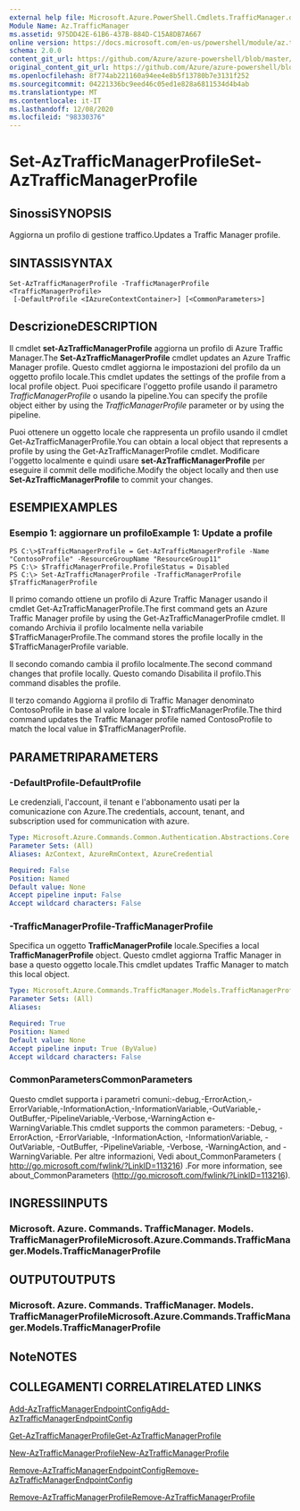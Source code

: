 ```yaml
---
external help file: Microsoft.Azure.PowerShell.Cmdlets.TrafficManager.dll-Help.xml
Module Name: Az.TrafficManager
ms.assetid: 975DD42E-61B6-437B-884D-C15A8DB7A667
online version: https://docs.microsoft.com/en-us/powershell/module/az.trafficmanager/set-aztrafficmanagerprofile
schema: 2.0.0
content_git_url: https://github.com/Azure/azure-powershell/blob/master/src/TrafficManager/TrafficManager/help/Set-AzTrafficManagerProfile.md
original_content_git_url: https://github.com/Azure/azure-powershell/blob/master/src/TrafficManager/TrafficManager/help/Set-AzTrafficManagerProfile.md
ms.openlocfilehash: 8f774ab221160a94ee4e8b5f13780b7e3131f252
ms.sourcegitcommit: 04221336bc9eed46c05ed1e828a6811534d4b4ab
ms.translationtype: MT
ms.contentlocale: it-IT
ms.lasthandoff: 12/08/2020
ms.locfileid: "98330376"
---
```

# <span data-ttu-id="eba54-101">Set-AzTrafficManagerProfile</span><span class="sxs-lookup"><span data-stu-id="eba54-101">Set-AzTrafficManagerProfile</span></span>

## <span data-ttu-id="eba54-102">Sinossi</span><span class="sxs-lookup"><span data-stu-id="eba54-102">SYNOPSIS</span></span>
<span data-ttu-id="eba54-103">Aggiorna un profilo di gestione traffico.</span><span class="sxs-lookup"><span data-stu-id="eba54-103">Updates a Traffic Manager profile.</span></span>

## <span data-ttu-id="eba54-104">SINTASSI</span><span class="sxs-lookup"><span data-stu-id="eba54-104">SYNTAX</span></span>

```
Set-AzTrafficManagerProfile -TrafficManagerProfile <TrafficManagerProfile>
 [-DefaultProfile <IAzureContextContainer>] [<CommonParameters>]
```

## <span data-ttu-id="eba54-105">Descrizione</span><span class="sxs-lookup"><span data-stu-id="eba54-105">DESCRIPTION</span></span>
<span data-ttu-id="eba54-106">Il cmdlet **set-AzTrafficManagerProfile** aggiorna un profilo di Azure Traffic Manager.</span><span class="sxs-lookup"><span data-stu-id="eba54-106">The **Set-AzTrafficManagerProfile** cmdlet updates an Azure Traffic Manager profile.</span></span>
<span data-ttu-id="eba54-107">Questo cmdlet aggiorna le impostazioni del profilo da un oggetto profilo locale.</span><span class="sxs-lookup"><span data-stu-id="eba54-107">This cmdlet updates the settings of the profile from a local profile object.</span></span>
<span data-ttu-id="eba54-108">Puoi specificare l'oggetto profile usando il parametro *TrafficManagerProfile* o usando la pipeline.</span><span class="sxs-lookup"><span data-stu-id="eba54-108">You can specify the profile object either by using the *TrafficManagerProfile* parameter or by using the pipeline.</span></span>

<span data-ttu-id="eba54-109">Puoi ottenere un oggetto locale che rappresenta un profilo usando il cmdlet Get-AzTrafficManagerProfile.</span><span class="sxs-lookup"><span data-stu-id="eba54-109">You can obtain a local object that represents a profile by using the Get-AzTrafficManagerProfile cmdlet.</span></span>
<span data-ttu-id="eba54-110">Modificare l'oggetto localmente e quindi usare **set-AzTrafficManagerProfile** per eseguire il commit delle modifiche.</span><span class="sxs-lookup"><span data-stu-id="eba54-110">Modify the object locally and then use **Set-AzTrafficManagerProfile** to commit your changes.</span></span>

## <span data-ttu-id="eba54-111">ESEMPI</span><span class="sxs-lookup"><span data-stu-id="eba54-111">EXAMPLES</span></span>

### <span data-ttu-id="eba54-112">Esempio 1: aggiornare un profilo</span><span class="sxs-lookup"><span data-stu-id="eba54-112">Example 1: Update a profile</span></span>
```
PS C:\>$TrafficManagerProfile = Get-AzTrafficManagerProfile -Name "ContosoProfile" -ResourceGroupName "ResourceGroup11" 
PS C:\> $TrafficManagerProfile.ProfileStatus = Disabled
PS C:\> Set-AzTrafficManagerProfile -TrafficManagerProfile $TrafficManagerProfile
```

<span data-ttu-id="eba54-113">Il primo comando ottiene un profilo di Azure Traffic Manager usando il cmdlet Get-AzTrafficManagerProfile.</span><span class="sxs-lookup"><span data-stu-id="eba54-113">The first command gets an Azure Traffic Manager profile by using the Get-AzTrafficManagerProfile cmdlet.</span></span>
<span data-ttu-id="eba54-114">Il comando Archivia il profilo localmente nella variabile $TrafficManagerProfile.</span><span class="sxs-lookup"><span data-stu-id="eba54-114">The command stores the profile locally in the $TrafficManagerProfile variable.</span></span>

<span data-ttu-id="eba54-115">Il secondo comando cambia il profilo localmente.</span><span class="sxs-lookup"><span data-stu-id="eba54-115">The second command changes that profile locally.</span></span>
<span data-ttu-id="eba54-116">Questo comando Disabilita il profilo.</span><span class="sxs-lookup"><span data-stu-id="eba54-116">This command disables the profile.</span></span>

<span data-ttu-id="eba54-117">Il terzo comando Aggiorna il profilo di Traffic Manager denominato ContosoProfile in base al valore locale in $TrafficManagerProfile.</span><span class="sxs-lookup"><span data-stu-id="eba54-117">The third command updates the Traffic Manager profile named ContosoProfile to match the local value in $TrafficManagerProfile.</span></span>

## <span data-ttu-id="eba54-118">PARAMETRI</span><span class="sxs-lookup"><span data-stu-id="eba54-118">PARAMETERS</span></span>

### <span data-ttu-id="eba54-119">-DefaultProfile</span><span class="sxs-lookup"><span data-stu-id="eba54-119">-DefaultProfile</span></span>
<span data-ttu-id="eba54-120">Le credenziali, l'account, il tenant e l'abbonamento usati per la comunicazione con Azure.</span><span class="sxs-lookup"><span data-stu-id="eba54-120">The credentials, account, tenant, and subscription used for communication with azure.</span></span>

```yaml
Type: Microsoft.Azure.Commands.Common.Authentication.Abstractions.Core.IAzureContextContainer
Parameter Sets: (All)
Aliases: AzContext, AzureRmContext, AzureCredential

Required: False
Position: Named
Default value: None
Accept pipeline input: False
Accept wildcard characters: False
```

### <span data-ttu-id="eba54-121">-TrafficManagerProfile</span><span class="sxs-lookup"><span data-stu-id="eba54-121">-TrafficManagerProfile</span></span>
<span data-ttu-id="eba54-122">Specifica un oggetto **TrafficManagerProfile** locale.</span><span class="sxs-lookup"><span data-stu-id="eba54-122">Specifies a local **TrafficManagerProfile** object.</span></span>
<span data-ttu-id="eba54-123">Questo cmdlet aggiorna Traffic Manager in base a questo oggetto locale.</span><span class="sxs-lookup"><span data-stu-id="eba54-123">This cmdlet updates Traffic Manager to match this local object.</span></span>

```yaml
Type: Microsoft.Azure.Commands.TrafficManager.Models.TrafficManagerProfile
Parameter Sets: (All)
Aliases:

Required: True
Position: Named
Default value: None
Accept pipeline input: True (ByValue)
Accept wildcard characters: False
```

### <span data-ttu-id="eba54-124">CommonParameters</span><span class="sxs-lookup"><span data-stu-id="eba54-124">CommonParameters</span></span>
<span data-ttu-id="eba54-125">Questo cmdlet supporta i parametri comuni:-debug,-ErrorAction,-ErrorVariable,-InformationAction,-InformationVariable,-OutVariable,-OutBuffer,-PipelineVariable,-Verbose,-WarningAction e-WarningVariable.</span><span class="sxs-lookup"><span data-stu-id="eba54-125">This cmdlet supports the common parameters: -Debug, -ErrorAction, -ErrorVariable, -InformationAction, -InformationVariable, -OutVariable, -OutBuffer, -PipelineVariable, -Verbose, -WarningAction, and -WarningVariable.</span></span> <span data-ttu-id="eba54-126">Per altre informazioni, Vedi about_CommonParameters ( http://go.microsoft.com/fwlink/?LinkID=113216) .</span><span class="sxs-lookup"><span data-stu-id="eba54-126">For more information, see about_CommonParameters (http://go.microsoft.com/fwlink/?LinkID=113216).</span></span>

## <span data-ttu-id="eba54-127">INGRESSI</span><span class="sxs-lookup"><span data-stu-id="eba54-127">INPUTS</span></span>

### <span data-ttu-id="eba54-128">Microsoft. Azure. Commands. TrafficManager. Models. TrafficManagerProfile</span><span class="sxs-lookup"><span data-stu-id="eba54-128">Microsoft.Azure.Commands.TrafficManager.Models.TrafficManagerProfile</span></span>

## <span data-ttu-id="eba54-129">OUTPUT</span><span class="sxs-lookup"><span data-stu-id="eba54-129">OUTPUTS</span></span>

### <span data-ttu-id="eba54-130">Microsoft. Azure. Commands. TrafficManager. Models. TrafficManagerProfile</span><span class="sxs-lookup"><span data-stu-id="eba54-130">Microsoft.Azure.Commands.TrafficManager.Models.TrafficManagerProfile</span></span>

## <span data-ttu-id="eba54-131">Note</span><span class="sxs-lookup"><span data-stu-id="eba54-131">NOTES</span></span>

## <span data-ttu-id="eba54-132">COLLEGAMENTI CORRELATI</span><span class="sxs-lookup"><span data-stu-id="eba54-132">RELATED LINKS</span></span>

[<span data-ttu-id="eba54-133">Add-AzTrafficManagerEndpointConfig</span><span class="sxs-lookup"><span data-stu-id="eba54-133">Add-AzTrafficManagerEndpointConfig</span></span>](./Add-AzTrafficManagerEndpointConfig.md)

[<span data-ttu-id="eba54-134">Get-AzTrafficManagerProfile</span><span class="sxs-lookup"><span data-stu-id="eba54-134">Get-AzTrafficManagerProfile</span></span>](./Get-AzTrafficManagerProfile.md)

[<span data-ttu-id="eba54-135">New-AzTrafficManagerProfile</span><span class="sxs-lookup"><span data-stu-id="eba54-135">New-AzTrafficManagerProfile</span></span>](./New-AzTrafficManagerProfile.md)

[<span data-ttu-id="eba54-136">Remove-AzTrafficManagerEndpointConfig</span><span class="sxs-lookup"><span data-stu-id="eba54-136">Remove-AzTrafficManagerEndpointConfig</span></span>](./Remove-AzTrafficManagerEndpointConfig.md)

[<span data-ttu-id="eba54-137">Remove-AzTrafficManagerProfile</span><span class="sxs-lookup"><span data-stu-id="eba54-137">Remove-AzTrafficManagerProfile</span></span>](./Remove-AzTrafficManagerProfile.md)


